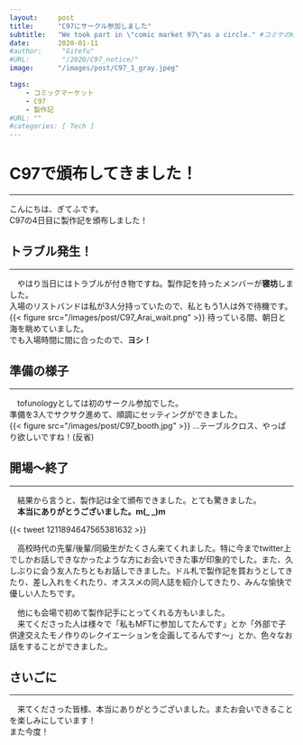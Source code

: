 ```yaml
---
layout:     post
title:      "C97にサークル参加しました"
subtitle:   "We took part in \"comic market 97\"as a circle." #コミケのHP上だとサークルはcircleだったのでそのまま
date:       2020-01-11
#author:     "Gitefu"
#URL:        "/2020/C97_notice/"
image:      "/images/post/C97_1_gray.jpeg"

tags:
    - コミックマーケット
    - C97
    - 製作記
#URL: ""
#categories: [ Tech ]
---
```


# C97で頒布してきました！
*****
こんにちは、ぎてふです。<br>
C97の4日目に製作記を頒布しました！<br>


## トラブル発生！
*****
　やはり当日にはトラブルが付き物ですね。製作記を持ったメンバーが**寝坊**しました。<br>
入場のリストバンドは私が3人分持っていたので、私ともう1人は外で待機です。
{{< figure src="/images/post/C97_Arai_wait.png" >}}
待っている間、朝日と海を眺めていました。<br>
でも入場時間に間に合ったので、**ヨシ！**<br>


## 準備の様子
*****
　tofunologyとしては初のサークル参加でした。<br>
準備を3人でサクサク進めて、順調にセッティングができました。<br>
{{< figure src="/images/post/C97_booth.jpg" >}}
...テーブルクロス、やっぱり欲しいですね！(反省)<br>

## 開場〜終了
*****
　結果から言うと、製作記は全て頒布できました。とても驚きました。<br>
　**本当にありがとうございました。m(_ _)m**<br>

{{< tweet 1211894647565381632 >}}

　高校時代の先輩/後輩/同級生がたくさん来てくれました。特に今までtwitter上でしかお話しできなかったような方にお会いできた事が印象的でした。また、久しぶりに会う友人たちともお話しできました。ドル札で製作記を買おうとしてきたり、差し入れをくれたり、オススメの同人誌を紹介してきたり、みんな愉快で優しい人たちです。<br>

　他にも会場で初めて製作記手にとってくれる方もいました。<br>
　来てくださった人は様々で「私もMFTに参加してたんです」とか「外部で子供達交えたモノ作りのレクイエーションを企画してるんです〜」とか、色々なお話をすることができました。<br>



## さいごに
*****
　来てくださった皆様、本当にありがとうございました。またお会いできることを楽しみにしています！<br>
また今度！
